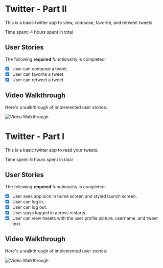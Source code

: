 # Twitter - Part II

This is a basic twitter app to view, compose, favorite, and retweet tweets.

Time spent: 4 hours spent in total

## User Stories

The following **required** functionality is completed:

- [X] User can compose a tweet.
- [X] User can favorite a tweet. 
- [X] User can retweet a tweet. 

## Video Walkthrough

Here's a walkthrough of implemented user stories:

<img src='http://i.imgur.com/link/to/your/gif/file.gif' title='Video Walkthrough' width='' alt='Video Walkthrough' />

# Twitter - Part I

This is a basic twitter app to read your tweets.

Time spent: 6 hours spent in total

## User Stories

The following **required** functionality is completed:

- [X] User sees app icon in home screen and styled launch screen. 
- [X] User can log in. 
- [x] User can log out. 
- [x] User stays logged in across restarts. 
- [X] User can view tweets with the user profile picture, username, and tweet text. 

## Video Walkthrough

Here's a walkthrough of implemented user stories:

<img src='http://g.recordit.co/AsoUVyoN2C.gif' title='Video Walkthrough' width='' alt='Video Walkthrough' />

